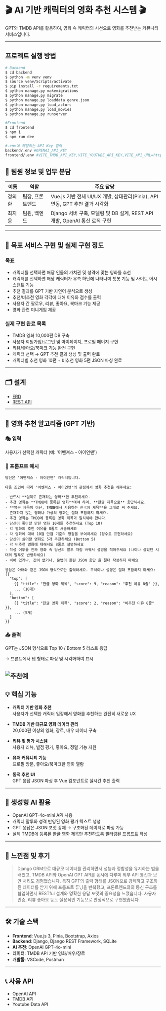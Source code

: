
# 🎬 AI 기반 캐릭터의 영화 추천 시스템 🎬

GPT와 TMDB API를 활용하여, 영화 속 캐릭터의 시선으로 영화를 추천받는 커뮤니티 서비스입니다.

---
## 프로젝트 실행 방법
```bash
# Backend
$ cd backend
$ python -m venv venv
$ source venv/Scripts/activate
$ pip install -r requirements.txt
$ python manage.py makemigrations
$ python manage.py migrate
$ python manage.py loaddata genre.json
$ python manage.py load_actors
$ python manage.py load_movies
$ python manage.py runserver

#Frontend
$ cd frontend
$ npm i
$ npm run dev

#.env에 해당하는 API Key 입력
backend/.env #OPENAI_API_KEY
frontend/.env #VITE_TMDB_API_KEY,VITE_YOUTUBE_API_KEY,VITE_API_URL=http://localhost:8000
```


## 👥 팀원 정보 및 업무 분담

| 이름     | 역할         | 주요 담당 |
|----------|--------------|-----------|
| 정의환   | 팀장, 프론트엔드 | Vue.js 기반 전체 UI/UX 개발, 상태관리(Pinia), API 연동, GPT 추천 결과 시각화 |
| 최지웅   | 팀원, 백엔드     | Django 서버 구축, 모델링 및 DB 설계, REST API 개발, OpenAI 통신 로직 구현 |
---

## 🎯 목표 서비스 구현 및 실제 구현 정도

### 목표
- 캐릭터를 선택하면 해당 인물의 가치관 및 성격에 맞는 영화를 추천
- 캐릭터를 선택하면 해당 캐릭터가 우측 하단에 나타나며 챗봇 기능 및 사이트 어시스턴트 기능
- 추천 결과를 GPT 기반 자연어 분석으로 생성
- 추천/비추천 영화 각각에 대해 이유와 점수를 출력
- 사용자 간 팔로우, 리뷰, 좋아요, 북마크 기능 제공
- 영화 관련 미니게임 제공

### 실제 구현 완료 목록
- TMDB 영화 10,000편 DB 구축
- 사용자 회원가입/로그인 및 마이페이지, 프로필 페이지 구현
- 리뷰/좋아요/북마크 기능 완전 구현
- 캐릭터 선택 → GPT 추천 결과 생성 및 출력 완료
- 캐릭터별 추천 영화 10편 + 비추천 영화 5편 JSON 파싱 완료

---

## 🗂 설계
- [ERD](/uploads/32359a4af6225aa34a919d3fe42e52b1/ERD.png)
- [REST API](/uploads/42d7ba2f7d8657d8f2b538c432e2c6a3/REST_API_설계.png)



---

## 🧠 영화 추천 알고리즘 (GPT 기반)

### 🎭 입력
사용자가 선택한 캐릭터 (예: '어벤져스 - 아이언맨')

### 🧾 프롬프트 예시
```text
당신은 '어벤져스 - 아이언맨' 캐릭터입니다.

다음 조건에 따라 '어벤져스 - 아이언맨'의 관점에서 영화 추천을 해주세요:

- 반드시 **실제로 존재하는 영화**만 추천하세요.
- 추천 영화는 **TMDB에 등록된 영화**여야 하며, **한글 제목으로** 응답하세요.
- **영문 제목이 아닌, TMDB에서 사용하는 한국어 제목**을 그대로 써 주세요.
- 존재하지 않는 영화나 가상의 영화는 절대 포함하지 마세요.
- 추천 영화는 TMDB에 등록된 영화 제목과 일치해야 합니다.
- 당신이 좋아할 만한 영화 10개를 추천하세요 (Top 10)
- 각 영화의 추천 이유를 8줄로 서술하세요
- 각 영화에 대해 10점 만점 기준의 평점을 부여하세요 (정수로 표현하세요)
- 당신이 싫어할 영화도 5개 추천하세요 (Bottom 5)
- 각 비추천 영화에 대해서도 8줄로 설명하세요
- 작성 어투를 진짜 영화 속 당신의 말투 처럼 바꿔서 설명을 적어주세요 (나이나 살았던 시대의 말투도 반영하세요)
- 비어 있거나, 값이 없거나, 문법이 틀린 JSON 응답 을 절대 작성하지 마세요

응답은 아래와 같은 JSON 형식으로만 출력하세요. 주석이나 설명은 절대 포함하지 마세요:
{{
  "top": [
    {{ "title": "한글 영화 제목", "score": 9, "reason": "추천 이유 8줄" }},
    ... (10개)
  ],
  "bottom": [
    {{ "title": "한글 영화 제목", "score": 2, "reason": "비추천 이유 8줄" }},
    ... (5개)
  ]
}}
```

### 📤 출력
GPT는 JSON 형식으로 Top 10 / Bottom 5 리스트 응답  

→ 프론트에서 탭 형태로 파싱 및 시각화하여 표시

![추천예](/uploads/7b21cc65f7cdc0e59488d2409135f3c9/추천예.png)
---

## 💡 핵심 기능

- **캐릭터 기반 영화 추천**  
  사용자가 선택한 캐릭터 입장에서 영화를 추천하는 완전히 새로운 UX

- **TMDB 기반 대규모 영화 데이터 관리**  
  20,000편 이상의 영화, 장르, 배우 데이터 구축

- **리뷰 및 평가 시스템**  
  사용자 리뷰, 별점 평가, 좋아요, 정렬 기능 지원

- **유저 커뮤니티 기능**  
  프로필 방문, 좋아요/북마크한 영화 열람

- **동적 추천 UI**  
  GPT 응답 JSON 파싱 후 Vue 컴포넌트로 실시간 추천 출력

---

## 🤖 생성형 AI 활용

- OpenAI GPT-4o-mini API 사용
- 캐릭터 말투와 성격 반영된 영화 평가 텍스트 생성
- GPT 응답은 JSON 포맷 강제 → 구조화된 데이터로 파싱 가능
- 실제 TMDB에 등록된 한글 영화 제목만 추천하도록 필터링된 프롬프트 작성

---

## 💬 느낀점 및 후기


> Django ORM으로 대규모 데이터를 관리하면서 성능과 정합성을 유지하는 법을 배웠고, TMDB API와 OpenAI GPT API를 동시에 다루며 외부 API 통신과 보안 처리도 경험했습니다. 특히 GPT의 출력 형태를 JSON으로 강제하고 구조화된 데이터를 받기 위해 프롬프트 튜닝을 반복했고, 프론트엔드와의 통신 구조를 협업하면서 RESTful 설계와 명확한 응답 포맷의 중요성을 느꼈습니다. 사용자 인증, 리뷰 좋아요 등도 실용적인 기능으로 안정적으로 구현했습니다.

---

## 🛠 기술 스택

- **Frontend**: Vue.js 3, Pinia, Bootstrap, Axios
- **Backend**: Django, Django REST Framework, SQLite
- **AI 추천**: OpenAI GPT-4o-mini
- **데이터**: TMDB API 기반 영화/배우/장르
- **개발툴**: VSCode, Postman

---

## 📞 사용 API
- OpenAI API
- TMDB API
- Youtube Data API
